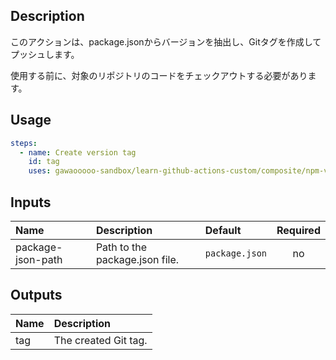 

<!-- actdocs start -->

## Description

このアクションは、package.jsonからバージョンを抽出し、Gitタグを作成してプッシュします。

使用する前に、対象のリポジトリのコードをチェックアウトする必要があります。

## Usage

```yaml
steps:
  - name: Create version tag
    id: tag
    uses: gawaooooo-sandbox/learn-github-actions-custom/composite/npm-version-tag-push@v0 # This is the version of the action
```

## Inputs

| Name | Description | Default | Required |
| :--- | :---------- | :------ | :------: |
| package-json-path | Path to the package.json file. | `package.json` | no |

## Outputs

| Name | Description |
| :--- | :---------- |
| tag | The created Git tag. |

<!-- actdocs end -->


